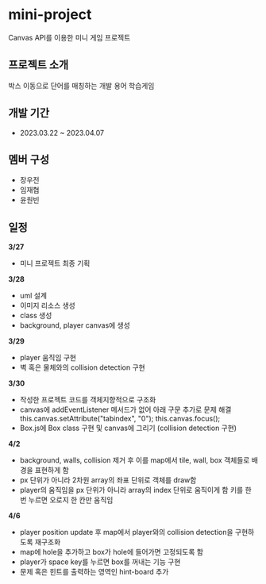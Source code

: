 # mini-project
Canvas API를 이용한 미니 게임 프로젝트

## 프로젝트 소개
박스 이동으로 단어를 매칭하는 개발 용어 학습게임

## 개발 기간
- 2023.03.22 ~ 2023.04.07

## 멤버 구성
- 장우전 
- 임재협 
- 윤원빈 

## 일정
<b>3/27</b> 
- 미니 프로젝트 최종 기획 

<b>3/28</b> 
- uml 설계 
- 이미지 리소스 생성
- class 생성
- background, player canvas에 생성

<b>3/29</b>
- player 움직임 구현
- 벽 혹은 물체와의 collision detection 구현 

<b>3/30</b>
- 작성한 프로젝트 코드를 객체지향적으로 구조화 
- canvas에 addEventListener 메서드가 없어 아래 구문 추가로 문제 해결 
  this.canvas.setAttribute("tabindex", "0");
  this.canvas.focus();
- Box.js에 Box class 구현 및 canvas에 그리기 (collision detection 구현)

<b>4/2</b>
- background, walls, collision 제거 후
이를 map에서 tile, wall, box 객체들로 배경을 표현하게 함
- px 단위가 아니라 2차원 array의 좌표 단위로 객체를 draw함
- player의 움직임을 px 단위가 아니라 array의 index 단위로 움직이게 함
키를 한 번 누르면 오로지 한 칸만 움직임

<b>4/6</b>
- player position update 후 map에서 player와의 collision detection을 구현하도록 재구조화 
- map에 hole을 추가하고 box가 hole에 들어가면 고정되도록 함 
- player가 space key를 누르면 box를 꺼내는 기능 구현 
- 문제 혹은 힌트를 출력하는 영역인 hint-board 추가 